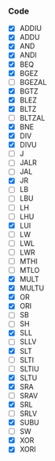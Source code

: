 ### Code

- [x] ADDIU
- [x] ADDU
- [x] AND
- [x] ANDI
- [x] BEQ
- [x] BGEZ
- [ ] BGEZAL
- [x] BGTZ
- [x] BLEZ
- [x] BLTZ
- [ ] BLTZAL
- [x] BNE
- [x] DIV
- [x] DIVU
- [ ] J
- [ ] JALR
- [ ] JAL
- [x] JR
- [ ] LB
- [ ] LBU
- [ ] LH
- [ ] LHU
- [x] LUI
- [ ] LW
- [ ] LWL
- [ ] LWR
- [ ] MTHI
- [ ] MTLO
- [x] MULT
- [x] MULTU
- [x] OR
- [x] ORI
- [ ] SB
- [ ] SH
- [x] SLL
- [ ] SLLV
- [x] SLT
- [ ] SLTI
- [ ] SLTIU
- [x] SLTU
- [x] SRA
- [ ] SRAV
- [x] SRL
- [ ] SRLV
- [x] SUBU
- [ ] SW
- [x] XOR
- [x] XORI
